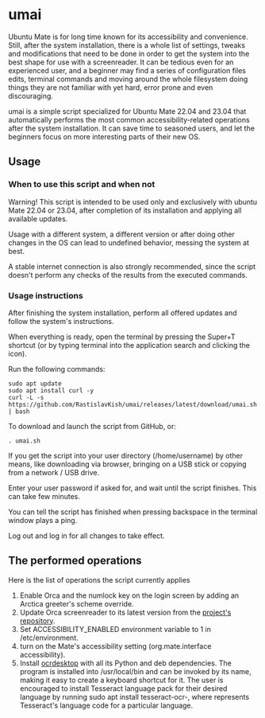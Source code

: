 # umai

Ubuntu Mate is for long time known for its accessibility and convenience. Still, after the system installation, there is a whole list of settings, tweaks and modifications that need to be done in order to get the system into the best shape for use with a screenreader. It can be tedious even for an experienced user, and a beginner may find a series of configuration files edits, terminal commands and moving around the whole filesystem doing things they are not familiar with yet hard, error prone and even discouraging.

umai is a simple script specialized for Ubuntu Mate 22.04 and 23.04 that automatically performs the most common accessibility-related operations after the system installation. It can save time to seasoned users, and let the beginners focus on more interesting parts of their new OS.

## Usage

### When to use this script and when not

Warning! This script is intended to be used only and exclusively with ubuntu Mate 22.04 or 23.04, after completion of its installation and applying all available updates.

Usage with a different system, a different version or after doing other changes in the OS can lead to undefined behavior, messing the system at best.

A stable internet connection is also strongly recommended, since the script doesn't perform any checks of the results from the executed commands.

### Usage instructions

After finishing the system installation, perform all offered updates and follow the system's instructions.

When everything is ready, open the terminal by pressing the Super+T shortcut (or by typing terminal into the application search and clicking the icon).

Run the following commands:

```
sudo apt update
sudo apt install curl -y
curl -L -s https://github.com/RastislavKish/umai/releases/latest/download/umai.sh | bash
```

To download and launch the script from GitHub, or:

```
. umai.sh
```

If you get the script into your user directory (/home/username) by other means, like downloading via browser, bringing on a USB stick or copying from a network / USB drive.

Enter your user password if asked for, and wait until the script finishes. This can take few minutes.

You can tell the script has finished when pressing backspace in the terminal window plays a ping.

Log out and log in for all changes to take effect.

## The performed operations

Here is the list of operations the script currently applies

1. Enable Orca and the numlock key on the login screen by adding an Arctica greeter's scheme override.
2. Update Orca screenreader to its latest version from the [project's repository](https://gitlab.gnome.org/GNOME/orca).
3. Set ACCESSIBILITY_ENABLED environment variable to 1 in /etc/environment.
4. turn on the Mate's accessibility setting (org.mate.interface accessibility).
5. Install [ocrdesktop](https://github.com/chrys87/ocrdesktop) with all its Python and deb dependencies. The program is installed into /usr/local/bin and can be invoked by its name, making it easy to create a keyboard shortcut for it. The user is encouraged to install Tesseract language pack for their desired language by running sudo apt install tesseract-ocr-<lng>, where <lng> represents Tesseract's language code for a particular language.

